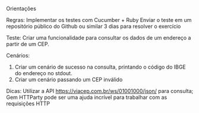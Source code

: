 Orientações

Regras:
Implementar os testes com Cucumber + Ruby
Enviar o teste em um repositório público do Github ou similar
3 dias para resolver o exercício

Teste:
Criar uma funcionalidade para consultar os dados de um endereço a partir de um CEP.

Cenários:
1. Criar um cenário de sucesso na consulta, printando o código do IBGE do endereço no stdout.
2. Criar um cenário passando um CEP inválido

Dicas:
Utilizar a API https://viacep.com.br/ws/01001000/json/ para consulta; 
Gem HTTParty pode ser uma ajuda incrível para trabalhar com as requisições HTTP